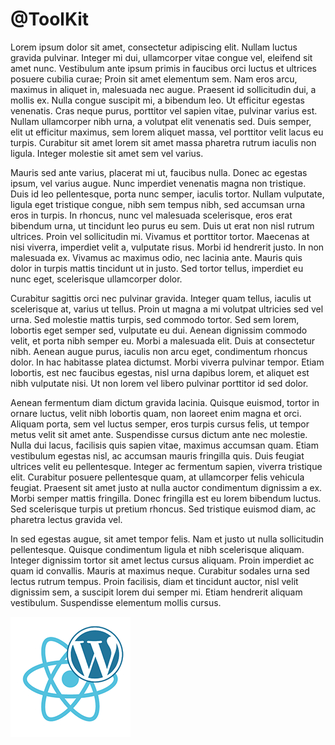 # @ToolKit

Lorem ipsum dolor sit amet, consectetur adipiscing elit. Nullam luctus gravida pulvinar. Integer mi dui, ullamcorper vitae congue vel, eleifend sit amet nunc. Vestibulum ante ipsum primis in faucibus orci luctus et ultrices posuere cubilia curae; Proin sit amet elementum sem. Nam eros arcu, maximus in aliquet in, malesuada nec augue. Praesent id sollicitudin dui, a mollis ex. Nulla congue suscipit mi, a bibendum leo. Ut efficitur egestas venenatis. Cras neque purus, porttitor vel sapien vitae, pulvinar varius est. Nullam ullamcorper nibh urna, a volutpat elit venenatis sed. Duis semper, elit ut efficitur maximus, sem lorem aliquet massa, vel porttitor velit lacus eu turpis. Curabitur sit amet lorem sit amet massa pharetra rutrum iaculis non ligula. Integer molestie sit amet sem vel varius.

Mauris sed ante varius, placerat mi ut, faucibus nulla. Donec ac egestas ipsum, vel varius augue. Nunc imperdiet venenatis magna non tristique. Duis id leo pellentesque, porta nunc semper, iaculis tortor. Nullam vulputate, ligula eget tristique congue, nibh sem tempus nibh, sed accumsan urna eros in turpis. In rhoncus, nunc vel malesuada scelerisque, eros erat bibendum urna, ut tincidunt leo purus eu sem. Duis ut erat non nisl rutrum ultrices. Proin vel sollicitudin mi. Vivamus et porttitor tortor. Maecenas at nisi viverra, imperdiet velit a, vulputate risus. Morbi id hendrerit justo. In non malesuada ex. Vivamus ac maximus odio, nec lacinia ante. Mauris quis dolor in turpis mattis tincidunt ut in justo. Sed tortor tellus, imperdiet eu nunc eget, scelerisque ullamcorper dolor.

Curabitur sagittis orci nec pulvinar gravida. Integer quam tellus, iaculis ut scelerisque at, varius ut tellus. Proin ut magna a mi volutpat ultricies sed vel urna. Sed molestie mattis turpis, sed commodo tortor. Sed sem lorem, lobortis eget semper sed, vulputate eu dui. Aenean dignissim commodo velit, et porta nibh semper eu. Morbi a malesuada elit. Duis at consectetur nibh. Aenean augue purus, iaculis non arcu eget, condimentum rhoncus dolor. In hac habitasse platea dictumst. Morbi viverra pulvinar tempor. Etiam lobortis, est nec faucibus egestas, nisl urna dapibus lorem, et aliquet est nibh vulputate nisi. Ut non lorem vel libero pulvinar porttitor id sed dolor.

Aenean fermentum diam dictum gravida lacinia. Quisque euismod, tortor in ornare luctus, velit nibh lobortis quam, non laoreet enim magna et orci. Aliquam porta, sem vel luctus semper, eros turpis cursus felis, ut tempor metus velit sit amet ante. Suspendisse cursus dictum ante nec molestie. Nulla dui lacus, facilisis quis sapien vitae, maximus accumsan quam. Etiam vestibulum egestas nisl, ac accumsan mauris fringilla quis. Duis feugiat ultrices velit eu pellentesque. Integer ac fermentum sapien, viverra tristique elit. Curabitur posuere pellentesque quam, at ullamcorper felis vehicula feugiat. Praesent sit amet justo at nulla auctor condimentum dignissim a ex. Morbi semper mattis fringilla. Donec fringilla est eu lorem bibendum luctus. Sed scelerisque turpis ut pretium rhoncus. Sed tristique euismod diam, ac pharetra lectus gravida vel.

In sed egestas augue, sit amet tempor felis. Nam et justo ut nulla sollicitudin pellentesque. Quisque condimentum ligula et nibh scelerisque aliquam. Integer dignissim tortor sit amet lectus cursus aliquam. Proin imperdiet ac quam id convallis. Mauris at maximus neque. Curabitur sodales urna sed lectus rutrum tempus. Proin facilisis, diam et tincidunt auctor, nisl velit dignissim sem, a suscipit lorem dui semper mi. Etiam hendrerit aliquam vestibulum. Suspendisse elementum mollis cursus.

![Listingslab @ToolKit](../png/react_wordpress.png)